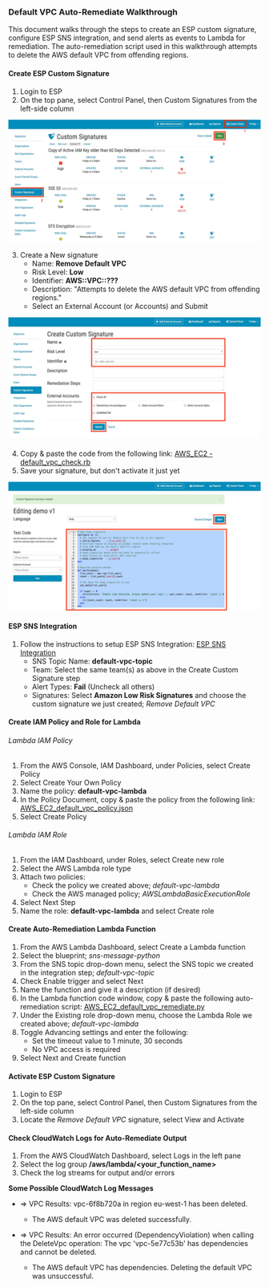 ### Default VPC Auto-Remediate Walkthrough

This document walks through the steps to create an ESP custom signature, configure ESP SNS integration, and send alerts as events to Lambda for remediation.  The auto-remediation script used in this walkthrough attempts to delete the AWS default VPC from offending regions.


#### Create ESP Custom Signature

1. Login to ESP
2. On the top pane, select Control Panel, then Custom Signatures from the left-side column

![ESP Custom Signature](../../../images/esp_custom_sig1.jpg)

3. Create a New signature
    * Name: **Remove Default VPC**
    * Risk Level: **Low**
    * Identifier: **AWS::VPC::???**
    * Description: "Attempts to delete the AWS default VPC from offending regions."
    * Select an External Account (or Accounts) and Submit

![ESP Custom Signature](../../../images/esp_custom_sig2.jpg)

4. Copy & paste the code from the following link: [AWS_EC2 - default_vpc_check.rb](https://github.com/EvidentSecurity/custom_signatures/blob/master/AWS_EC2%20-%20default_vpc_check.rb)
5. Save your signature, but don't activate it just yet

![ESP Custom Signature](../../../images/esp_custom_sig3.jpg)


#### ESP SNS Integration

1. Follow the instructions to setup ESP SNS Integration: [ESP SNS Integration](https://esp.evident.io/control_panel/integrations/amazon_sns/)
    * SNS Topic Name: **default-vpc-topic**
    * Team: Select the same team(s) as above in the Create Custom Signature step
    * Alert Types: **Fail** (Uncheck all others)
    * Signatures: Select **Amazon Low Risk Signatures** and choose the custom signature we just created; *Remove Default VPC*


#### Create IAM Policy and Role for Lambda

###### Lambda IAM Policy

1. From the AWS Console, IAM Dashboard, under Policies, select Create Policy
2. Select Create Your Own Policy
3. Name the policy: **default-vpc-lambda**
4. In the Policy Document, copy & paste the policy from the following link: [AWS_EC2_default_vpc_policy.json](https://github.com/EvidentSecurity/automation/blob/master/autoremediate/aws/lambda/default_vpc_remediate/AWS_EC2_default_vpc_policy.json)
5. Select Create Policy

###### Lambda IAM Role

1. From the IAM Dashboard, under Roles, select Create new role
2. Select the AWS Lambda role type 
3. Attach two policies:
    * Check the policy we created above; *default-vpc-lambda*
    * Check the AWS managed policy; *AWSLambdaBasicExecutionRole*
4. Select Next Step 
5. Name the role: **default-vpc-lambda** and select Create role


#### Create Auto-Remediation Lambda Function

1. From the AWS Lambda Dashboard, select Create a Lambda function
2. Select the blueprint; *sns-message-python*
3. From the SNS topic drop-down menu, select the SNS topic we created in the integration step; *default-vpc-topic*
4. Check Enable trigger and select Next
5. Name the function and give it a description (if desired)
6. In the Lambda function code window, copy & paste the following auto-remediation script: [AWS_EC2_default_vpc_remediate.py](https://github.com/EvidentSecurity/automation/blob/master/autoremediate/aws/lambda/default_vpc_remediate/AWS_EC2_default_vpc_remediate.py)
7. Under the Existing role drop-down menu, choose the Lambda Role we created above; *default-vpc-lambda*
8. Toggle Advancing settings and enter the following:
    * Set the timeout value to 1 minute, 30 seconds
    * No VPC access is required
9. Select Next and Create function


#### Activate ESP Custom Signature

1. Login to ESP
2. On the top pane, select Control Panel, then Custom Signatures from the left-side column
3. Locate the *Remove Default VPC* signature, select View and Activate


#### Check CloudWatch Logs for Auto-Remediate Output

1. From the AWS CloudWatch Dashboard, select Logs in the left pane
2. Select the log group **/aws/lambda/<your_function_name>**
3. Check the log streams for output and/or errors


**Some Possible CloudWatch Log Messages**

* => VPC Results: vpc-6f8b720a in region eu-west-1 has been deleted.
    * The AWS default VPC was deleted successfully.

* => VPC Results: An error occurred (DependencyViolation) when calling the DeleteVpc operation: The vpc 'vpc-5e77c53b' has dependencies and cannot be deleted.
    * The AWS default VPC has dependencies.  Deleting the default VPC was unsuccessful. 
